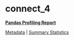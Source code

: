 # connect_4

[**Pandas Profiling Report**](https://epistasislab.github.io/pmlb/profile/connect_4.html)

[Metadata](metadata.yaml) | [Summary Statistics](summary_stats.tsv)

